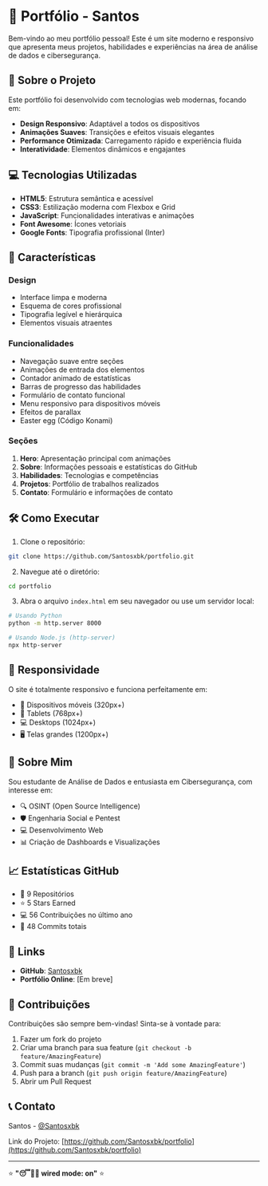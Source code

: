# 🎯 Portfólio - Santos

Bem-vindo ao meu portfólio pessoal! Este é um site moderno e responsivo que apresenta meus projetos, habilidades e experiências na área de análise de dados e cibersegurança.

## 🚀 Sobre o Projeto

Este portfólio foi desenvolvido com tecnologias web modernas, focando em:

- **Design Responsivo**: Adaptável a todos os dispositivos
- **Animações Suaves**: Transições e efeitos visuais elegantes
- **Performance Otimizada**: Carregamento rápido e experiência fluida
- **Interatividade**: Elementos dinâmicos e engajantes

## 💻 Tecnologias Utilizadas

- **HTML5**: Estrutura semântica e acessível
- **CSS3**: Estilização moderna com Flexbox e Grid
- **JavaScript**: Funcionalidades interativas e animações
- **Font Awesome**: Ícones vetoriais
- **Google Fonts**: Tipografia profissional (Inter)

## 🎨 Características

### Design
- Interface limpa e moderna
- Esquema de cores profissional
- Tipografia legível e hierárquica
- Elementos visuais atraentes

### Funcionalidades
- Navegação suave entre seções
- Animações de entrada dos elementos
- Contador animado de estatísticas
- Barras de progresso das habilidades
- Formulário de contato funcional
- Menu responsivo para dispositivos móveis
- Efeitos de parallax
- Easter egg (Código Konami)

### Seções
1. **Hero**: Apresentação principal com animações
2. **Sobre**: Informações pessoais e estatísticas do GitHub
3. **Habilidades**: Tecnologias e competências
4. **Projetos**: Portfólio de trabalhos realizados
5. **Contato**: Formulário e informações de contato

## 🛠️ Como Executar

1. Clone o repositório:
```bash
git clone https://github.com/Santosxbk/portfolio.git
```

2. Navegue até o diretório:
```bash
cd portfolio
```

3. Abra o arquivo `index.html` em seu navegador ou use um servidor local:
```bash
# Usando Python
python -m http.server 8000

# Usando Node.js (http-server)
npx http-server
```

## 📱 Responsividade

O site é totalmente responsivo e funciona perfeitamente em:
- 📱 Dispositivos móveis (320px+)
- 📱 Tablets (768px+)
- 💻 Desktops (1024px+)
- 🖥️ Telas grandes (1200px+)

## 🎯 Sobre Mim

Sou estudante de Análise de Dados e entusiasta em Cibersegurança, com interesse em:

- 🔍 OSINT (Open Source Intelligence)
- 🛡️ Engenharia Social e Pentest
- 💻 Desenvolvimento Web
- 📊 Criação de Dashboards e Visualizações

## 📈 Estatísticas GitHub

- 📁 9 Repositórios
- ⭐ 5 Stars Earned
- 💻 56 Contribuições no último ano
- 📝 48 Commits totais

## 🔗 Links

- **GitHub**: [Santosxbk](https://github.com/Santosxbk)
- **Portfólio Online**: [Em breve]

## 🤝 Contribuições

Contribuições são sempre bem-vindas! Sinta-se à vontade para:

1. Fazer um fork do projeto
2. Criar uma branch para sua feature (`git checkout -b feature/AmazingFeature`)
3. Commit suas mudanças (`git commit -m 'Add some AmazingFeature'`)
4. Push para a branch (`git push origin feature/AmazingFeature`)
5. Abrir um Pull Request

## 📞 Contato

Santos - [@Santosxbk](https://github.com/Santosxbk)

Link do Projeto: [https://github.com/Santosxbk/portfolio](https://github.com/Santosxbk/portfolio)

---

⭐ **"😴👨‍💻 wired mode: on"** ⭐

